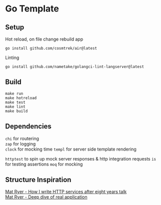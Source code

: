 # Go Template

## Setup

Hot reload, on file change rebuild app

`go install github.com/cosmtrek/air@latest`

Linting

`go install github.com/nametake/golangci-lint-langserver@latest`

## Build

`make run`  
`make hotreload`  
`make test`  
`make lint`  
`make build`

## Dependencies

`chi` for routering  
`zap` for logging  
`clock` for mocking time
`templ` for server side template rendering

`httptest` to spin up mock server responses & http integration requests
`is` for testing assertions
`moq` for mocking

## Structure Inspiration

[Mat Ryer - How I write HTTP services after eight years talk](https://www.youtube.com/watch?v=XGVZ0Ip4XPM)  
[Mat Ryer - Deep dive of real application](https://www.youtube.com/watch?v=VRZZeJwIAIM)
